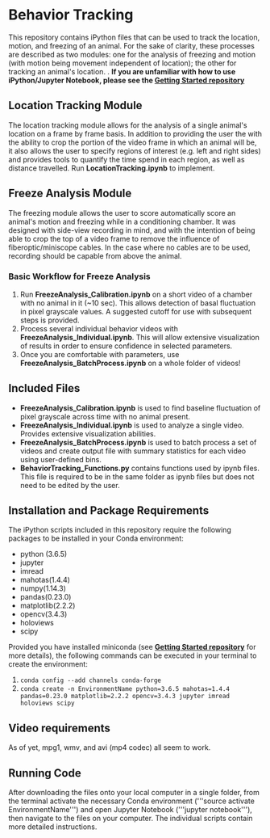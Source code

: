 # Behavior Tracking
This repository contains iPython files that can be used to track the location, motion, and freezing of an animal. For the sake of clarity, these processes are described as two modules: one for the analysis of freezing and motion (with motion being movement independent of location); the other for tracking an animal's location.  .  **If you are unfamiliar with how to use iPython/Jupyter Notebook, please see the [Getting Started repository](https://github.com/ZachPenn/GettingStarted)**

## Location Tracking Module
The location tracking module allows for the analysis of a single animal's location on a frame by frame basis.  In addition to providing the user the with the ability to crop the portion of the video frame in which an animal will be, it also allows the user to specify regions of interest (e.g. left and right sides) and provides tools to quantify the time spend in each region, as well as distance travelled.  Run **LocationTracking.ipynb** to implement.

## Freeze Analysis Module
The freezing module allows the user to score automatically score an animal's motion and freezing while in a conditioning chamber.  It was designed with side-view recording in mind, and with the intention of being able to crop the top of a video frame to remove the influence of fiberoptic/miniscope cables.  In the case where no cables are to be used, recording should be capable from above the animal.  

### Basic Workflow for Freeze Analysis
1. Run **FreezeAnalysis_Calibration.ipynb** on a short video of a chamber with no animal in it (~10 sec).  This allows detection of basal fluctuation in pixel grayscale values.  A suggested cutoff for use with subsequent steps is provided.
2. Process several individual behavior videos with **FreezeAnalysis_Individual.ipynb**.  This will allow extensive visualization of results in order to ensure confidence in selected parameters. 
3. Once you are comfortable with parameters, use **FreezeAnalysis_BatchProcess.ipynb** on a whole folder of videos!

## Included Files
* **FreezeAnalysis_Calibration.ipynb** is used to find baseline fluctuation of pixel grayscale across time with no animal present.
* **FreezeAnalysis_Individual.ipynb** is used to analyze a single video. Provides extensive visualization abilities.
* **FreezeAnalysis_BatchProcess.ipynb** is used to batch process a set of videos and create output file with summary statistics for each video using user-defined bins.
* **BehaviorTracking_Functions.py** contains functions used by ipynb files.  This file is required to be in the same folder as ipynb files but does not need to be edited by the user.

## Installation and Package Requirements
The iPython scripts included in this repository require the following packages to be installed in your Conda environment:
* python (3.6.5)
* jupyter
* imread
* mahotas(1.4.4)
* numpy(1.14.3)
* pandas(0.23.0)
* matplotlib(2.2.2) 
* opencv(3.4.3)
* holoviews
* scipy

Provided you have installed miniconda (see **[Getting Started repository](https://github.com/ZachPenn/GettingStarted)** for more details), the following commands can be executed in your terminal to create the environment: 
1. ```conda config --add channels conda-forge```
2. ```conda create -n EnvironmentName python=3.6.5 mahotas=1.4.4 pandas=0.23.0 matplotlib=2.2.2 opencv=3.4.3 jupyter imread holoviews scipy```

## Video requirements
As of yet, mpg1, wmv, and avi (mp4 codec) all seem to work.  

## Running Code
After downloading the files onto your local computer in a single folder, from the terminal activate the necessary Conda environment ('''source activate EnvironmentName''') and open Jupyter Notebook ('''jupyter notebook'''), then navigate to the files on your computer. The individual scripts contain more detailed instructions.
